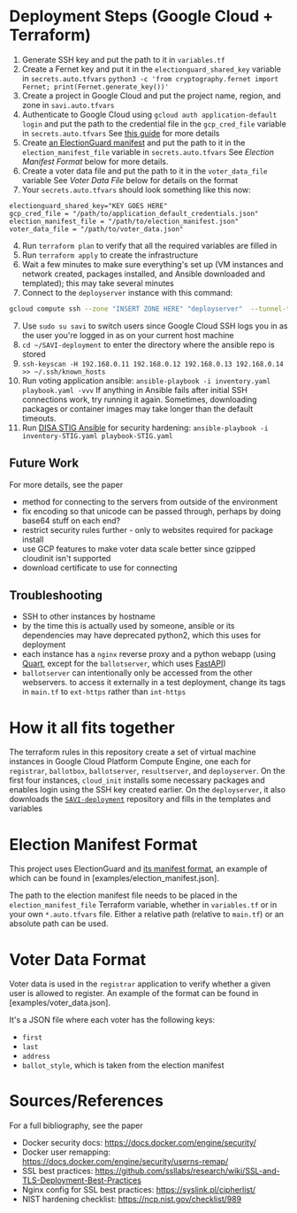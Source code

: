 # Deployment Steps (Google Cloud + Terraform)

1. Generate SSH key and put the path to it in `variables.tf`
2. Create a Fernet key and put it in the `electionguard_shared_key` variable in `secrets.auto.tfvars`
`python3 -c 'from cryptography.fernet import Fernet; print(Fernet.generate_key())'`
3. Create a project in Google Cloud and put the project name, region, and zone in `savi.auto.tfvars`
3. Authenticate to Google Cloud using `gcloud auth application-default login` and put the path to the credential file in the `gcp_cred_file` variable in `secrets.auto.tfvars`
See [this guide](https://registry.terraform.io/providers/hashicorp/google/latest/docs/guides/getting_started) for more details
3. Create [an ElectionGuard manifest](https://microsoft.github.io/electionguard-python/Election_Manifest/) and put the path to it in the `election_manifest_file` variable in `secrets.auto.tfvars`
See *Election Manifest Format* below for more details.
4. Create a voter data file and put the path to it in the `voter_data_file` variable
See *Voter Data File* below for details on the format
4. Your `secrets.auto.tfvars` should look something like this now:
```hcl-terraform
electionguard_shared_key="KEY GOES HERE"
gcp_cred_file = "/path/to/application_default_credentials.json"
election_manifest_file = "/path/to/election_manifest.json"
voter_data_file = "/path/to/voter_data.json"
```
4. Run `terraform plan` to verify that all the required variables are filled in
5. Run `terraform apply` to create the infrastructure
6. Wait a few minutes to make sure everything's set up (VM instances and network created, packages installed, and Ansible downloaded and templated); this may take several minutes
6. Connect to the `deployserver` instance with this command:
```bash
gcloud compute ssh --zone "INSERT ZONE HERE" "deployserver"  --tunnel-through-iap --project "PROJECT ID" -- -D localhost:8080
```
7. Use `sudo su savi` to switch users since Google Cloud SSH logs you in as the user you're logged in as on your current host machine
7. `cd ~/SAVI-deployment` to enter the directory where the ansible repo is stored
8. `ssh-keyscan -H 192.168.0.11 192.168.0.12 192.168.0.13 192.168.0.14 >> ~/.ssh/known_hosts`
8. Run voting application ansible: `ansible-playbook -i inventory.yaml playbook.yaml -vvv`
If anything in Ansible fails after initial SSH connections work, try running it again.
Sometimes, downloading packages or container images may take longer than the default timeouts.
9. Run [DISA STIG Ansible](https://dl.dod.cyber.mil/wp-content/uploads/stigs/zip/U_CAN_Ubuntu_18-04_LTS_V2R7_STIG_Ansible.zip) for security hardening: `ansible-playbook -i inventory-STIG.yaml playbook-STIG.yaml`


## Future Work
For more details, see the paper

* method for connecting to the servers from outside of the environment
* fix encoding so that unicode can be passed through, perhaps by doing base64 stuff on each end?
* restrict security rules further - only to websites required for package install
* use GCP features to make voter data scale better since gzipped cloudinit isn't supported
* download certificate to use for connecting


## Troubleshooting
* SSH to other instances by hostname
* by the time this is actually used by someone, ansible or its dependencies may have deprecated python2, which this uses for deployment
* each instance has a `nginx` reverse proxy and a python webapp (using [Quart](https://pgjones.gitlab.io/quart/), except for the `ballotserver`, which uses [FastAPI](https://fastapi.tiangolo.com/))
* `ballotserver` can intentionally only be accessed from the other webservers.  to access it externally in a test deployment, change its tags in `main.tf` to `ext-https` rather than `int-https`

# How it all fits together
The terraform rules in this repository create a set of virtual machine instances in Google Cloud Platform Compute Engine,
one each for `registrar`, `ballotbox`, `ballotserver`, `resultserver`, and `deployserver`.
On the first four instances, `cloud_init` installs some necessary packages and enables login using the SSH key created earlier.
On the `deployserver`, it also downloads the [`SAVI-deployment`](https://github.com/RIT-Election-Security/SAVI-deployment) repository and fills in the templates and variables

# Election Manifest Format
This project uses ElectionGuard and [its manifest format](https://microsoft.github.io/electionguard-python/Election_Manifest/), an example of which can be found in [examples/election_manifest.json].

The path to the election manifest file needs to be placed in the `election_manifest_file` Terraform variable, whether in `variables.tf` or in your own `*.auto.tfvars` file.
Either a relative path (relative to `main.tf`) or an absolute path can be used. 

# Voter Data Format
Voter data is used in the `registrar` application to verify whether a given user is allowed to register.
An example of the format can be found in [examples/voter_data.json].

It's a JSON file where each voter has the following keys:
* `first`
* `last`
* `address`
* `ballot_style`, which is taken from the election manifest

# Sources/References
For a full bibliography, see the paper

* Docker security docs: https://docs.docker.com/engine/security/
* Docker user remapping: https://docs.docker.com/engine/security/userns-remap/
* SSL best practices: https://github.com/ssllabs/research/wiki/SSL-and-TLS-Deployment-Best-Practices
* Nginx config for SSL best practices: https://syslink.pl/cipherlist/
* NIST hardening checklist: https://ncp.nist.gov/checklist/989